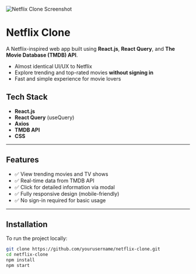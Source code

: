 ![Netflix Clone Screenshot](https://github.com/logicCode-244/Netflix-Clone/issues/1#issue-3128692992)

# Netflix Clone

A Netflix-inspired web app built using **React.js**, **React Query**, and **The Movie Database (TMDB) API**.

- Almost identical UI/UX to Netflix  
- Explore trending and top-rated movies **without signing in**  
- Fast and simple experience for movie lovers

## Tech Stack

- **React.js**
- **React Query** (useQuery)
- **Axios**
- **TMDB API**
- **CSS**

---

## Features

- ✅ View trending movies and TV shows
- ✅ Real-time data from TMDB API
- ✅ Click for detailed information via modal
- ✅ Fully responsive design (mobile-friendly)
- ✅ No sign-in required for basic usage

---

## Installation

To run the project locally:

```bash
git clone https://github.com/yourusername/netflix-clone.git
cd netflix-clone
npm install
npm start